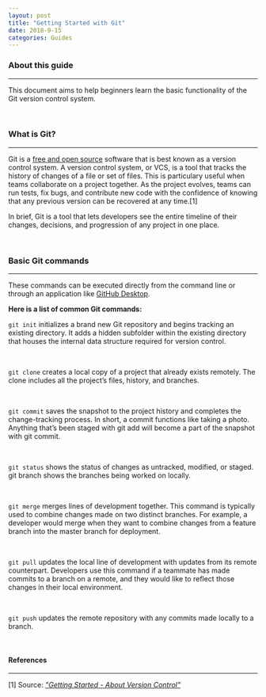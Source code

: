 ```yaml
---
layout: post
title: "Getting Started with Git"
date: 2018-9-15
categories: Guides
---
```


### About this guide
---

This document aims to help beginners learn the basic functionality of the Git version control system.

<br/>

### What is Git? 
---

Git is a [free and open source](https://git-scm.com/about/free-and-open-source) software that is best known as a version control system. A version control system, or VCS, is a tool that tracks the history of changes of a file or set of files. This is particulary useful when teams collaborate on a project together. As the project evolves, teams can run tests, fix bugs, and contribute new code with the confidence of knowing that any previous version can be recovered at any time.[1]

In brief, Git is a tool that lets developers see the entire timeline of their changes, decisions, and progression of any project in one place.

<br/>

### Basic Git commands
---

These commands can be executed directly from the command line or through an application like [GitHub Desktop](https://desktop.github.com/). 


**Here is a list of common Git commands:**


`git init` initializes a brand new Git repository and begins tracking an existing directory. It adds a hidden subfolder within the existing directory that houses the internal data structure required for version control.

<br/>

`git clone` creates a local copy of a project that already exists remotely. The clone includes all the project’s files, history, and branches.


<br/>

`git commit` saves the snapshot to the project history and completes the change-tracking process. In short, a commit functions like taking a photo. Anything that’s been staged with git add will become a part of the snapshot with git commit.

<br/>

`git status` shows the status of changes as untracked, modified, or staged.
git branch shows the branches being worked on locally.

<br/>

`git merge` merges lines of development together. This command is typically used to combine changes made on two distinct branches. For example, a developer would merge when they want to combine changes from a feature branch into the master branch for deployment.

<br/>

`git pull` updates the local line of development with updates from its remote counterpart. Developers use this command if a teammate has made commits to a branch on a remote, and they would like to reflect those changes in their local environment.

<br/>

`git push` updates the remote repository with any commits made locally to a branch.

<br/>

#### References
---

[1] Source: _["Getting Started - About Version Control"](https://git-scm.com/book/en/v2/Getting-Started-About-Version-Control)_
